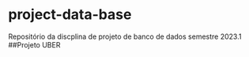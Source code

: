 # project-data-base
Repositório da discplina de projeto de banco de dados semestre 2023.1
##Projeto UBER
